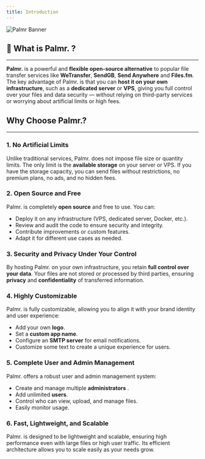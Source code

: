 ```yaml
---
title: Introduction
---
```


![Palmr Banner](/public/general/banner.png) 

## 🌴 What is **Palmr.** ?   
___
**Palmr.** is a powerful and **flexible open-source alternative** to popular file transfer services like **WeTransfer**, **SendGB**, **Send Anywhere** and **Files.fm**. The key advantage of Palmr. is that you can **host it on your own infrastructure**, such as a **dedicated server** or **VPS**, giving you full control over your files and data security — without relying on third-party services or worrying about artificial limits or high fees.  

## **Why Choose Palmr.?**  
___
### **1. No Artificial Limits**  
Unlike traditional services, Palmr. does not impose file size or quantity limits. The only limit is the **available storage** on your server or VPS. If you have the storage capacity, you can send files without restrictions, no premium plans, no ads, and no hidden fees.  

### **2. Open Source and Free**  

Palmr. is completely **open source** and free to use. You can:  
- Deploy it on any infrastructure (VPS, dedicated server, Docker, etc.).  
- Review and audit the code to ensure security and integrity.  
- Contribute improvements or custom features.  
- Adapt it for different use cases as needed.  

### **3. Security and Privacy Under Your Control**  
By hosting Palmr. on your own infrastructure, you retain **full control over your data**. Your files are not stored or processed by third parties, ensuring **privacy** and **confidentiality** of transferred information.  

### **4. Highly Customizable**  
Palmr. is fully customizable, allowing you to align it with your brand identity and user experience:  
- Add your own **logo**.  
- Set a **custom app name**.  
- Configure an **SMTP server** for email notifications.  
- Customize some text to create a unique experience for users.  

### **5. Complete User and Admin Management**  
Palmr. offers a robust user and admin management system:  
- Create and manage multiple **administrators** .  
- Add unlimited **users**.  
- Control who can view, upload, and manage files.  
- Easily monitor usage.  

### **6. Fast, Lightweight, and Scalable**  
Palmr. is designed to be lightweight and scalable, ensuring high performance even with large files or high user traffic. Its efficient architecture allows you to scale easily as your needs grow.  